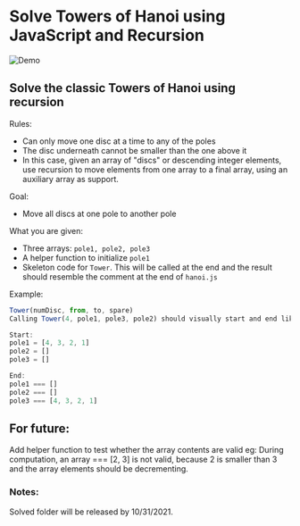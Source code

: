# Solve Towers of Hanoi using JavaScript and Recursion
![Demo](./towersofhanoi.gif)
## Solve the classic Towers of Hanoi using recursion
Rules:
* Can only move one disc at a time to any of the poles
* The disc underneath cannot be smaller than the one above it
* In this case, given an array of "discs" or descending integer elements, use recursion to move elements from one array to a final array, using an auxiliary array as support.

Goal: 
* Move all discs at one pole to another pole

What you are given:
* Three arrays: `pole1, pole2, pole3`
* A helper function to initialize `pole1`
* Skeleton code for `Tower`. This will be called at the end and the result should resemble the comment at the end of `hanoi.js`

Example:
```js
Tower(numDisc, from, to, spare)
Calling Tower(4, pole1, pole3, pole2) should visually start and end like this.

Start:
pole1 = [4, 3, 2, 1] 
pole2 = []
pole3 = []

End:
pole1 === []
pole2 === []
pole3 === [4, 3, 2, 1]
```

## For future:
Add helper function to test whether the array contents are valid eg: During computation, an array === [2, 3] is not valid, because 2 is smaller than 3 and the array elements should be decrementing.

### Notes: 
Solved folder will be released by 10/31/2021.
